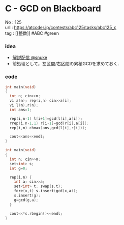 # C - GCD on Blackboard

No	: 125  
url	: https://atcoder.jp/contests/abc125/tasks/abc125_c  
tag	: [[整数]]  #ABC #green

### idea
- [解説配信 @snuke](https://youtu.be/8lm8o8L9Bmw)
- 前処理として，左区間/右区間の累積GCDを求めておく．

### code
```cpp
int	main(void)
{
  int n; cin>>n;
  vi a(n); rep(i,n) cin>>a[i];
  vi l(n),r(n);
  int ans=1;

  rep(i,n-1) l[i+1]=gcd(l[i],a[i]);
  rrep(i,n-1,1) r[i-1]=gcd(r[i],a[i]);
  rep(i,n) chmax(ans,gcd(l[i],r[i]));

  cout<<ans<<endl;
}
```

```cpp
int	main(void)
{
  int n; cin>>n;
  set<int> s;
  int g=0;

  rep(i,n) {
    int a; cin>>a;
    set<int> t; swap(s,t);
    fore(x,t) s.insert(gcd(x,a));
    s.insert(g);
    g=gcd(g,a);
  }

  cout<<*s.rbegin()<<endl;
}
```
